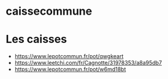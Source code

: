 # caissecommune

# Les caisses
+ https://www.lepotcommun.fr/pot/qwgkeart
+ https://www.leetchi.com/fr/Cagnotte/31978353/a8a95db7
+ https://www.lepotcommun.fr/pot/w6md18bt
